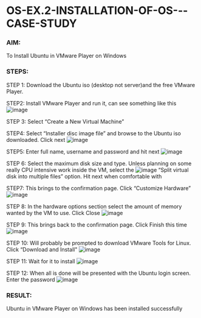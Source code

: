 # OS-EX.2-INSTALLATION-OF-OS---CASE-STUDY

### AIM:

To Install Ubuntu in VMware Player on Windows

### STEPS:
STEP 1:
Download the Ubuntu iso (desktop not server)and the free VMware Player.

STEP2:
Install VMware Player and run it, can see something like this
![image](https://github.com/LakshmanAdhireddy/OS-EX.2-INSTALLATION-OF-OS---CASE-STUDY/assets/118707265/3deb91d1-f6eb-447f-880a-36fba14a60c3)

STEP 3:
Select “Create a New Virtual Machine”

STEP4:
Select “Installer disc image file” and browse to the Ubuntu iso downloaded. Click next
![image](https://github.com/LakshmanAdhireddy/OS-EX.2-INSTALLATION-OF-OS---CASE-STUDY/assets/118707265/0fe0a038-78c9-4a9f-9941-1814256907bb)

STEP5:
Enter full name, username and password and hit next
![image](https://github.com/LakshmanAdhireddy/OS-EX.2-INSTALLATION-OF-OS---CASE-STUDY/assets/118707265/641fc328-f7b3-45ea-b908-234c23ca3460)

STEP 6:
Select the maximum disk size and type. Unless planning on some really CPU intensive work inside the VM, select the
![image](https://github.com/LakshmanAdhireddy/OS-EX.2-INSTALLATION-OF-OS---CASE-STUDY/assets/118707265/373e11df-f409-4f39-a1b3-e289491e338d)
“Split virtual disk into multiple files” option. Hit next when comfortable with

STEP7:
This brings to the confirmation page. Click “Customize Hardware”
![image](https://github.com/LakshmanAdhireddy/OS-EX.2-INSTALLATION-OF-OS---CASE-STUDY/assets/118707265/e6e44985-ed99-4c6b-bb4e-559a8d60605c)

STEP 8:
In the hardware options section select the amount of memory wanted by the VM to use. Click Close
![image](https://github.com/LakshmanAdhireddy/OS-EX.2-INSTALLATION-OF-OS---CASE-STUDY/assets/118707265/4675a4dd-00b3-42b1-b083-b15b634f6aa4)

STEP 9:
This brings back to the confirmation page. Click Finish this time
![image](https://github.com/LakshmanAdhireddy/OS-EX.2-INSTALLATION-OF-OS---CASE-STUDY/assets/118707265/0f86b8cc-9d7d-46f2-9e86-946389fbfa1f)

STEP 10:
Will probably be prompted to download VMware Tools for Linux. Click “Download and Install"
![image](https://github.com/LakshmanAdhireddy/OS-EX.2-INSTALLATION-OF-OS---CASE-STUDY/assets/118707265/c408d249-a81d-4c99-b33b-485204daf593)

STEP 11:
Wait for it to install 
![image](https://github.com/LakshmanAdhireddy/OS-EX.2-INSTALLATION-OF-OS---CASE-STUDY/assets/118707265/739d346d-4908-4404-875d-c71fce7535b5)

STEP 12:
When all is done will be presented with the Ubuntu login screen. Enter the password
![image](https://github.com/LakshmanAdhireddy/OS-EX.2-INSTALLATION-OF-OS---CASE-STUDY/assets/118707265/8526288a-1a47-46eb-bcb5-6598b90dc142)


### RESULT:
Ubuntu in VMware Player on Windows has been installed successfully

